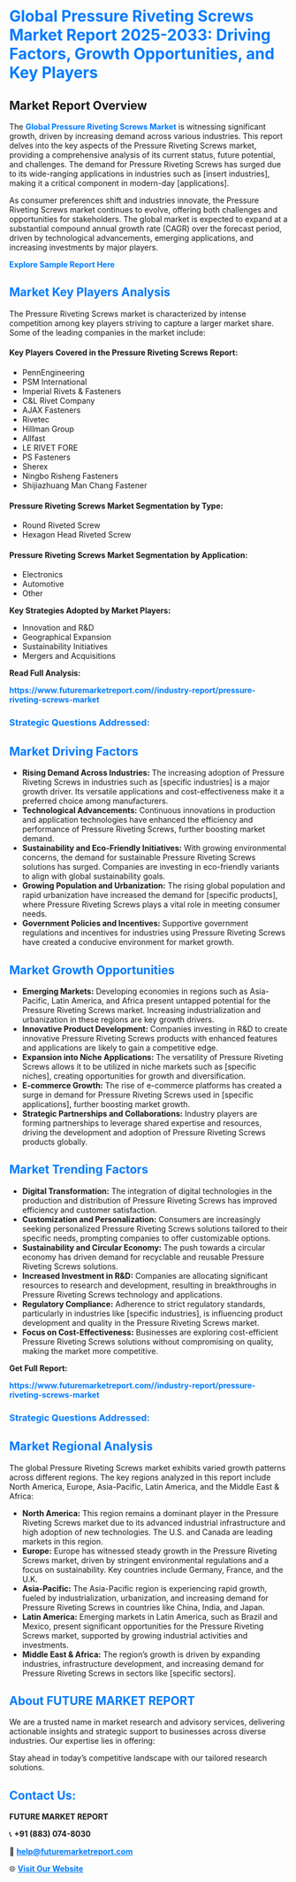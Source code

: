 <h1 style="color: #007BFF;">Global Pressure Riveting Screws Market Report 2025-2033: Driving Factors, Growth Opportunities, and Key Players</h1>

<section id="overview">
<h2>Market Report Overview</h2>
<p>The <a href="https://www.futuremarketreport.com//industry-report/pressure-riveting-screws-market" style="color: #007BFF; text-decoration: none;"><strong>Global Pressure Riveting Screws Market</strong></a> is witnessing significant growth, driven by increasing demand across various industries. This report delves into the key aspects of the Pressure Riveting Screws market, providing a comprehensive analysis of its current status, future potential, and challenges. The demand for Pressure Riveting Screws has surged due to its wide-ranging applications in industries such as [insert industries], making it a critical component in modern-day [applications].</p>
<p>As consumer preferences shift and industries innovate, the Pressure Riveting Screws market continues to evolve, offering both challenges and opportunities for stakeholders. The global market is expected to expand at a substantial compound annual growth rate (CAGR) over the forecast period, driven by technological advancements, emerging applications, and increasing investments by major players.</p>
</section>

<section id="overview">
<p><a href="https://www.futuremarketreport.com//request-sample/reportId=53649" style="color: #007BFF; text-decoration: none;"><strong>Explore Sample Report Here</strong></a></p>
</section>

<section id="key-players">
<h2 style="color: #007BFF;">Market Key Players Analysis</h2>
<p>The Pressure Riveting Screws market is characterized by intense competition among key players striving to capture a larger market share. Some of the leading companies in the market include:</p>
<h4>Key Players Covered in the Pressure Riveting Screws Report:</h4>
<ul><li>PennEngineering</li><li>PSM International</li><li>Imperial Rivets &amp; Fasteners</li><li>C&amp;L Rivet Company</li><li>AJAX Fasteners</li><li>Rivetec</li><li>Hillman Group</li><li>Allfast</li><li>LE RIVET FORE</li><li>PS Fasteners</li><li>Sherex</li><li>Ningbo Risheng Fasteners</li><li>Shijiazhuang Man Chang Fastener</li></ul>
<h4>Pressure Riveting Screws Market Segmentation by Type:</h4>
<ul><li>Round Riveted Screw</li><li>Hexagon Head Riveted Screw</li></ul>

<h4>Pressure Riveting Screws Market Segmentation by Application:</h4>
<ul><li>Electronics</li><li>Automotive</li><li>Other</li></ul>
<p><strong>Key Strategies Adopted by Market Players:</strong></p>
<ul>
<li>Innovation and R&D</li>
<li>Geographical Expansion</li>
<li>Sustainability Initiatives</li>
<li>Mergers and Acquisitions</li>
</ul>
</section>

<section>
<p><strong>Read Full Analysis: </strong></p><a href="https://www.futuremarketreport.com//industry-report/pressure-riveting-screws-market" style="color: #007BFF; text-decoration: none;"><strong>https://www.futuremarketreport.com//industry-report/pressure-riveting-screws-market</strong></a>
<h3 style="color: #007BFF;">Strategic Questions Addressed:</h3>
</section>

<section id="driving-factors">
<h2 style="color: #007BFF;">Market Driving Factors</h2>
<ul>
<li><strong>Rising Demand Across Industries:</strong> The increasing adoption of Pressure Riveting Screws in industries such as [specific industries] is a major growth driver. Its versatile applications and cost-effectiveness make it a preferred choice among manufacturers.</li>
<li><strong>Technological Advancements:</strong> Continuous innovations in production and application technologies have enhanced the efficiency and performance of Pressure Riveting Screws, further boosting market demand.</li>
<li><strong>Sustainability and Eco-Friendly Initiatives:</strong> With growing environmental concerns, the demand for sustainable Pressure Riveting Screws solutions has surged. Companies are investing in eco-friendly variants to align with global sustainability goals.</li>
<li><strong>Growing Population and Urbanization:</strong> The rising global population and rapid urbanization have increased the demand for [specific products], where Pressure Riveting Screws plays a vital role in meeting consumer needs.</li>
<li><strong>Government Policies and Incentives:</strong> Supportive government regulations and incentives for industries using Pressure Riveting Screws have created a conducive environment for market growth.</li>
</ul>
</section>

<section id="growth-opportunities">
<h2 style="color: #007BFF;">Market Growth Opportunities</h2>
<ul>
<li><strong>Emerging Markets:</strong> Developing economies in regions such as Asia-Pacific, Latin America, and Africa present untapped potential for the Pressure Riveting Screws market. Increasing industrialization and urbanization in these regions are key growth drivers.</li>
<li><strong>Innovative Product Development:</strong> Companies investing in R&D to create innovative Pressure Riveting Screws products with enhanced features and applications are likely to gain a competitive edge.</li>
<li><strong>Expansion into Niche Applications:</strong> The versatility of Pressure Riveting Screws allows it to be utilized in niche markets such as [specific niches], creating opportunities for growth and diversification.</li>
<li><strong>E-commerce Growth:</strong> The rise of e-commerce platforms has created a surge in demand for Pressure Riveting Screws used in [specific applications], further boosting market growth.</li>
<li><strong>Strategic Partnerships and Collaborations:</strong> Industry players are forming partnerships to leverage shared expertise and resources, driving the development and adoption of Pressure Riveting Screws products globally.</li>
</ul>
</section>

<section id="trending-factors">
<h2 style="color: #007BFF;">Market Trending Factors</h2>
<ul>
<li><strong>Digital Transformation:</strong> The integration of digital technologies in the production and distribution of Pressure Riveting Screws has improved efficiency and customer satisfaction.</li>
<li><strong>Customization and Personalization:</strong> Consumers are increasingly seeking personalized Pressure Riveting Screws solutions tailored to their specific needs, prompting companies to offer customizable options.</li>
<li><strong>Sustainability and Circular Economy:</strong> The push towards a circular economy has driven demand for recyclable and reusable Pressure Riveting Screws solutions.</li>
<li><strong>Increased Investment in R&D:</strong> Companies are allocating significant resources to research and development, resulting in breakthroughs in Pressure Riveting Screws technology and applications.</li>
<li><strong>Regulatory Compliance:</strong> Adherence to strict regulatory standards, particularly in industries like [specific industries], is influencing product development and quality in the Pressure Riveting Screws market.</li>
<li><strong>Focus on Cost-Effectiveness:</strong> Businesses are exploring cost-efficient Pressure Riveting Screws solutions without compromising on quality, making the market more competitive.</li>
</ul>
</section>

<section>
<p><strong>Get Full Report: </strong></p><a href="https://www.futuremarketreport.com//industry-report/pressure-riveting-screws-market" style="color: #007BFF; text-decoration: none;"><strong>https://www.futuremarketreport.com//industry-report/pressure-riveting-screws-market</strong></a>
<h3 style="color: #007BFF;">Strategic Questions Addressed:</h3>
</section>


<section id="regional-analysis">
<h2 style="color: #007BFF;">Market Regional Analysis</h2>
<p>The global Pressure Riveting Screws market exhibits varied growth patterns across different regions. The key regions analyzed in this report include North America, Europe, Asia-Pacific, Latin America, and the Middle East & Africa:</p>
<ul>
<li><strong>North America:</strong> This region remains a dominant player in the Pressure Riveting Screws market due to its advanced industrial infrastructure and high adoption of new technologies. The U.S. and Canada are leading markets in this region.</li>
<li><strong>Europe:</strong> Europe has witnessed steady growth in the Pressure Riveting Screws market, driven by stringent environmental regulations and a focus on sustainability. Key countries include Germany, France, and the U.K.</li>
<li><strong>Asia-Pacific:</strong> The Asia-Pacific region is experiencing rapid growth, fueled by industrialization, urbanization, and increasing demand for Pressure Riveting Screws in countries like China, India, and Japan.</li>
<li><strong>Latin America:</strong> Emerging markets in Latin America, such as Brazil and Mexico, present significant opportunities for the Pressure Riveting Screws market, supported by growing industrial activities and investments.</li>
<li><strong>Middle East & Africa:</strong> The region’s growth is driven by expanding industries, infrastructure development, and increasing demand for Pressure Riveting Screws in sectors like [specific sectors].</li>
</ul>
</section>

<footer>
<h2 style="color: #007BFF;">About FUTURE MARKET REPORT</h2>
<p>We are a trusted name in market research and advisory services, delivering actionable insights and strategic support to businesses across diverse industries. Our expertise lies in offering:</p>

<p>Stay ahead in today’s competitive landscape with our tailored research solutions.</p>

<h2 style="color: #007BFF;">Contact Us:</h2>
<p><strong>FUTURE MARKET REPORT</strong></p>
<p>📞 <strong>+91 (883) 074-8030</strong></p>
<p>📧 <strong><a href="mailto:help@futuremarketreport.com" style="color: #007BFF;">help@futuremarketreport.com</a></strong></p>
<p>🌐 <strong><a href="https://www.futuremarketreport.com/" style="color: #007BFF;">Visit Our Website</a></strong></p>
</footer>